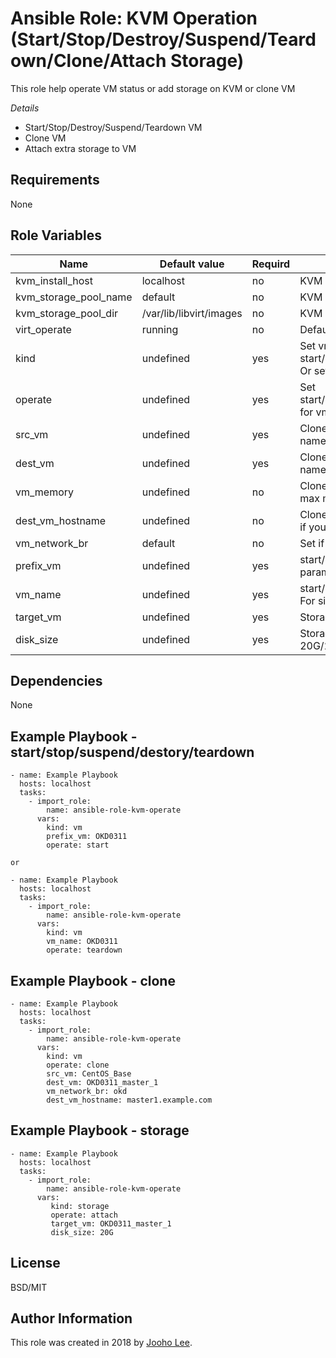 Ansible Role: KVM Operation (Start/Stop/Destroy/Suspend/Teardown/Clone/Attach Storage)
=========

This role help operate VM status or add storage on KVM or clone VM

*Details*
- Start/Stop/Destroy/Suspend/Teardown VM
- Clone VM
- Attach extra storage to VM

Requirements
------------
None

Role Variables
--------------

| Name              | Default value | Requird | Description                                                                         |
| ----------------- | ------------- | ------- | ----------------------------------------------------------------------------------- |
| kvm_install_host  | localhost     | no      | KVM install host                                                                    |
| kvm_storage_pool_name | default       | no      | KVM storage Pool Name                                                               |
| kvm_storage_pool_dir | /var/lib/libvirt/images       | no      | KVM storage Pool Dir                                              |
| virt_operate      | running       | no      | Default image state                                                                 |
| kind              | undefined     | yes     | Set vm for start/stop/suspend/destory/teardown Or set storage for attach extra disk |
| operate           | undefined     | yes     | Set start/stop/suspend/destory/teardown for vm Or attach for storage                |
| src_vm            | undefined     | yes     | Clone operate params. The base vm name                                              |
| dest_vm           | undefined     | yes     | Clone operate params. A new vm name                                                 |
| vm_memory         | undefined     | no      | Clone operate params. A new vm max memory size                                      |
| dest_vm_hostname  | undefined     | no      | Clone operate params. Set hostname if you want to update hostname                   |
| vm_network_br     | default       | no      | Set if cloned vm use differen br                                                    |
| prefix_vm         | undefined     | yes     | start/stop/suspend/destory/clone params. For multiple VMs                           |
| vm_name           | undefined     | yes     | start/stop/suspend/destory/clone. For single VM                                     |
| target_vm         | undefined     | yes     | Storage params. Attach VM name                                                      |
| disk_size         | undefined     | yes     | Storage params. A new disk size (ex, 20G/200M)                                      |


Dependencies
------------

None



Example Playbook - start/stop/suspend/destory/teardown
----------------
~~~
- name: Example Playbook
  hosts: localhost
  tasks:
    - import_role:
        name: ansible-role-kvm-operate
      vars:
        kind: vm
        prefix_vm: OKD0311
        operate: start

or

- name: Example Playbook
  hosts: localhost
  tasks:
    - import_role:
        name: ansible-role-kvm-operate
      vars:
        kind: vm
        vm_name: OKD0311
        operate: teardown
~~~



Example Playbook - clone
----------------
~~~
- name: Example Playbook
  hosts: localhost
  tasks:
    - import_role:
        name: ansible-role-kvm-operate
      vars:
        kind: vm
        operate: clone
        src_vm: CentOS_Base
        dest_vm: OKD0311_master_1
        vm_network_br: okd
        dest_vm_hostname: master1.example.com
~~~

Example Playbook - storage
----------------
~~~
- name: Example Playbook
  hosts: localhost
  tasks:
    - import_role:
        name: ansible-role-kvm-operate
      vars:
         kind: storage
         operate: attach
         target_vm: OKD0311_master_1
         disk_size: 20G

~~~


License
-------

BSD/MIT

Author Information
------------------

This role was created in 2018 by [Jooho Lee](http://github.com/jooho).
